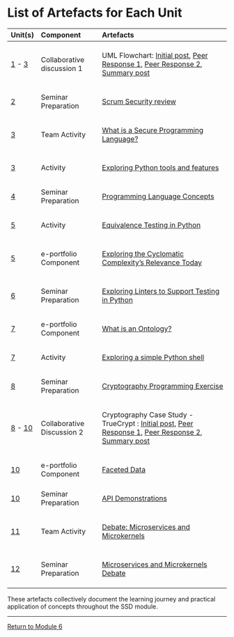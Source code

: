 
# List of Artefacts for Each Unit

| Unit(s)	| Component	|	Artefacts | 
| :------ | :-------- | :-------- |
| [1](SSD_Unit01.md) - [3](SSD_Unit03.md)	| Collaborative discussion 1 | <br> UML Flowchart: [Initial post](SSD_Unit01_Discussion.pdf), [Peer Response 1](SSD_Unit02_Respond1.pdf), [Peer Response 2](SSD_Unit02_Respond2.pdf), [Summary post](SSD_Unit03_Summary.pdf) <br><br> |
| [2](SSD_Unit02.md) | Seminar Preparation | <br> [Scrum Security review](SSD_Unit02_Seminar.md) <br><br> |
| [3](SSD_Unit03.md) | Team Activity | <br> [What is a Secure Programming Language?](SSD_Unit03_TeamActivity.md) <br><br> |
| [3](SSD_Unit03.md) | Activity | <br> [Exploring Python tools and features](SSD_Unit03_Activity.md) <br><br> |
| [4](SSD_Unit04.md) | Seminar Preparation | <br> [Programming Language Concepts](SSD_Unit04_Seminar.md) <br><br> |
| [5](SSD_Unit05.md) | Activity | <br> [Equivalence Testing in Python](SSD_Unit05_Activity.md) <br><br> |
| [5](SSD_Unit05.md) | e-portfolio Component | <br> [Exploring the Cyclomatic Complexity’s Relevance Today](SSD_Unit05_Component.md) <br><br> |
| [6](SSD_Unit06.md) | Seminar Preparation | <br> [Exploring Linters to Support Testing in Python](SSD_Unit06_Seminar.md) <br><br> |
| [7](SSD_Unit07.md) | e-portfolio Component | <br> [What is an Ontology?](SSD_Unit07_Component.md) <br><br> |
| [7](SSD_Unit07.md) | Activity | <br> [Exploring a simple Python shell](SSD_Unit07_Activity.md) <br><br> |
| [8](SSD_Unit08.md) | Seminar Preparation | <br> [Cryptography Programming Exercise](SSD_Unit08_Seminar.md) <br><br> |
| [8](SSD_Unit08.md) - [10](SSD_Unit10.md)	| Collaborative Discussion 2 | <br> Cryptography Case Study - TrueCrypt : [Initial post](SSD_Unit08_Initial.pdf), [Peer Response 1](SSD_Unit09_Respond1.pdf), [Peer Response 2](SSD_Unit09_Respond2.pdf), [Summary post](SSD_Unit10_Summary.pdf) <br><br> |
| [10](SSD_Unit10.md) | e-portfolio Component | <br> [Faceted Data](SSD_Unit10_Component.md) <br><br> |
| [10](SSD_Unit10.md) | Seminar Preparation | <br> [API Demonstrations](SSD_Unit10_Seminar.md) <br><br> |
| [11](SSD_Unit11.md) | Team Activity | <br> [Debate: Microservices and Microkernels](SSD_Unit11_TeamActivity.md) <br><br> |
| [12](SSD_Unit12.md) | Seminar Preparation | <br> [Microservices and Microkernels Debate](SSD_Unit12_Seminar.md) <br><br> |

These artefacts collectively document the learning journey and practical application of concepts throughout the SSD module.

---

[Return to Module 6](SSD_main.md)
